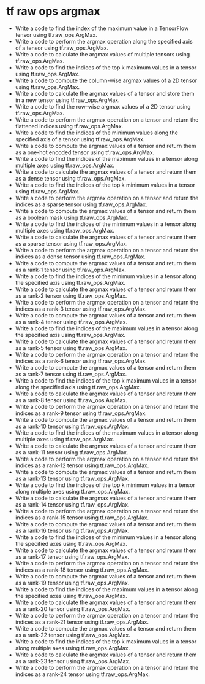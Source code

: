 # tf raw ops argmax

- Write a code to find the index of the maximum value in a TensorFlow tensor using tf.raw_ops.ArgMax.
- Write a code to perform the argmax operation along the specified axis of a tensor using tf.raw_ops.ArgMax.
- Write a code to calculate the argmax values of multiple tensors using tf.raw_ops.ArgMax.
- Write a code to find the indices of the top k maximum values in a tensor using tf.raw_ops.ArgMax.
- Write a code to compute the column-wise argmax values of a 2D tensor using tf.raw_ops.ArgMax.
- Write a code to calculate the argmax values of a tensor and store them in a new tensor using tf.raw_ops.ArgMax.
- Write a code to find the row-wise argmax values of a 2D tensor using tf.raw_ops.ArgMax.
- Write a code to perform the argmax operation on a tensor and return the flattened indices using tf.raw_ops.ArgMax.
- Write a code to find the indices of the minimum values along the specified axis of a tensor using tf.raw_ops.ArgMax.
- Write a code to compute the argmax values of a tensor and return them as a one-hot encoded tensor using tf.raw_ops.ArgMax.
- Write a code to find the indices of the maximum values in a tensor along multiple axes using tf.raw_ops.ArgMax.
- Write a code to calculate the argmax values of a tensor and return them as a dense tensor using tf.raw_ops.ArgMax.
- Write a code to find the indices of the top k minimum values in a tensor using tf.raw_ops.ArgMax.
- Write a code to perform the argmax operation on a tensor and return the indices as a sparse tensor using tf.raw_ops.ArgMax.
- Write a code to compute the argmax values of a tensor and return them as a boolean mask using tf.raw_ops.ArgMax.
- Write a code to find the indices of the minimum values in a tensor along multiple axes using tf.raw_ops.ArgMax.
- Write a code to calculate the argmax values of a tensor and return them as a sparse tensor using tf.raw_ops.ArgMax.
- Write a code to perform the argmax operation on a tensor and return the indices as a dense tensor using tf.raw_ops.ArgMax.
- Write a code to compute the argmax values of a tensor and return them as a rank-1 tensor using tf.raw_ops.ArgMax.
- Write a code to find the indices of the minimum values in a tensor along the specified axis using tf.raw_ops.ArgMax.
- Write a code to calculate the argmax values of a tensor and return them as a rank-2 tensor using tf.raw_ops.ArgMax.
- Write a code to perform the argmax operation on a tensor and return the indices as a rank-3 tensor using tf.raw_ops.ArgMax.
- Write a code to compute the argmax values of a tensor and return them as a rank-4 tensor using tf.raw_ops.ArgMax.
- Write a code to find the indices of the maximum values in a tensor along the specified axis using tf.raw_ops.ArgMax.
- Write a code to calculate the argmax values of a tensor and return them as a rank-5 tensor using tf.raw_ops.ArgMax.
- Write a code to perform the argmax operation on a tensor and return the indices as a rank-6 tensor using tf.raw_ops.ArgMax.
- Write a code to compute the argmax values of a tensor and return them as a rank-7 tensor using tf.raw_ops.ArgMax.
- Write a code to find the indices of the top k maximum values in a tensor along the specified axis using tf.raw_ops.ArgMax.
- Write a code to calculate the argmax values of a tensor and return them as a rank-8 tensor using tf.raw_ops.ArgMax.
- Write a code to perform the argmax operation on a tensor and return the indices as a rank-9 tensor using tf.raw_ops.ArgMax.
- Write a code to compute the argmax values of a tensor and return them as a rank-10 tensor using tf.raw_ops.ArgMax.
- Write a code to find the indices of the maximum values in a tensor along multiple axes using tf.raw_ops.ArgMax.
- Write a code to calculate the argmax values of a tensor and return them as a rank-11 tensor using tf.raw_ops.ArgMax.
- Write a code to perform the argmax operation on a tensor and return the indices as a rank-12 tensor using tf.raw_ops.ArgMax.
- Write a code to compute the argmax values of a tensor and return them as a rank-13 tensor using tf.raw_ops.ArgMax.
- Write a code to find the indices of the top k minimum values in a tensor along multiple axes using tf.raw_ops.ArgMax.
- Write a code to calculate the argmax values of a tensor and return them as a rank-14 tensor using tf.raw_ops.ArgMax.
- Write a code to perform the argmax operation on a tensor and return the indices as a rank-15 tensor using tf.raw_ops.ArgMax.
- Write a code to compute the argmax values of a tensor and return them as a rank-16 tensor using tf.raw_ops.ArgMax.
- Write a code to find the indices of the minimum values in a tensor along the specified axes using tf.raw_ops.ArgMax.
- Write a code to calculate the argmax values of a tensor and return them as a rank-17 tensor using tf.raw_ops.ArgMax.
- Write a code to perform the argmax operation on a tensor and return the indices as a rank-18 tensor using tf.raw_ops.ArgMax.
- Write a code to compute the argmax values of a tensor and return them as a rank-19 tensor using tf.raw_ops.ArgMax.
- Write a code to find the indices of the maximum values in a tensor along the specified axes using tf.raw_ops.ArgMax.
- Write a code to calculate the argmax values of a tensor and return them as a rank-20 tensor using tf.raw_ops.ArgMax.
- Write a code to perform the argmax operation on a tensor and return the indices as a rank-21 tensor using tf.raw_ops.ArgMax.
- Write a code to compute the argmax values of a tensor and return them as a rank-22 tensor using tf.raw_ops.ArgMax.
- Write a code to find the indices of the top k maximum values in a tensor along multiple axes using tf.raw_ops.ArgMax.
- Write a code to calculate the argmax values of a tensor and return them as a rank-23 tensor using tf.raw_ops.ArgMax.
- Write a code to perform the argmax operation on a tensor and return the indices as a rank-24 tensor using tf.raw_ops.ArgMax.